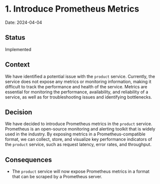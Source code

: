 # 1. Introduce Prometheus Metrics

Date: 2024-04-04

## Status

Implemented

## Context

We have identified a potential issue with the `product` service. Currently, the service does not expose any metrics or monitoring information, making it difficult to track the performance and health of the service. Metrics are essential for monitoring the performance, availability, and reliability of a service, as well as for troubleshooting issues and identifying bottlenecks.

## Decision

We have decided to introduce Prometheus metrics in the `product` service. Prometheus is an open-source monitoring and alerting toolkit that is widely used in the industry. By exposing metrics in a Prometheus-compatible format, we can collect, store, and visualize key performance indicators of the `product` service, such as request latency, error rates, and throughput.

## Consequences

- The `product` service will now expose Prometheus metrics in a format that can be scraped by a Prometheus server.